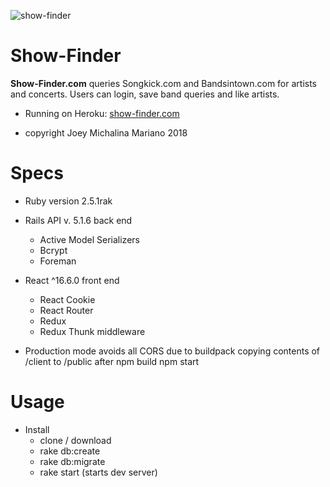 ![show-finder](https://www.show-finder.com/logo.gif)

Show-Finder
======
**Show-Finder.com** queries Songkick.com and Bandsintown.com for artists and concerts.
Users can login, save band queries and like artists.

* Running on Heroku: [show-finder.com](https://www.show-finder.com)

* copyright Joey Michalina Mariano 2018

# Specs

* Ruby version 2.5.1rak

* Rails API v. 5.1.6 back end
  - Active Model Serializers
  - Bcrypt
  - Foreman

* React ^16.6.0 front end
  - React Cookie
  - React Router
  - Redux
  - Redux Thunk middleware

* Production mode avoids all CORS due to buildpack copying contents of /client to /public after npm build npm start

# Usage

* Install
  - clone / download
  - rake db:create
  - rake db:migrate
  - rake start (starts dev server)
